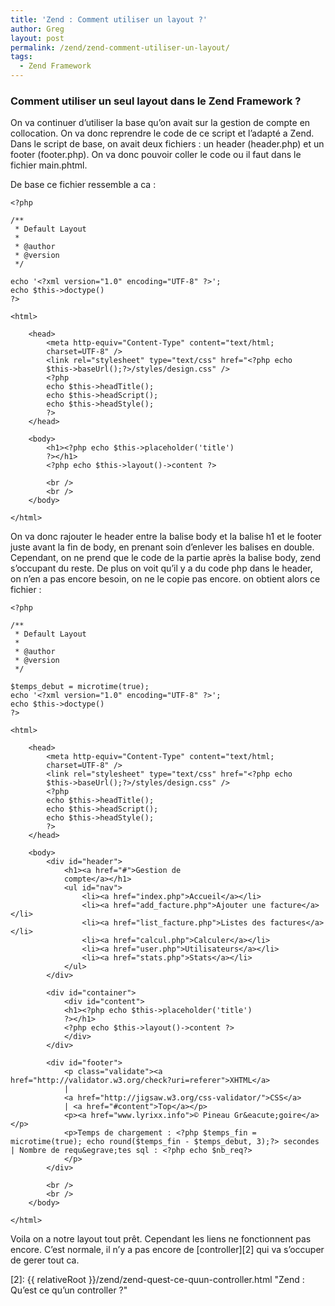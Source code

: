 ```yaml
---
title: 'Zend : Comment utiliser un layout ?'
author: Greg
layout: post
permalink: /zend/zend-comment-utiliser-un-layout/
tags:
  - Zend Framework
---
```

### Comment utiliser un seul layout dans le Zend Framework ?

On va continuer d’utiliser la base qu’on avait sur la gestion de compte en
collocation. On va donc reprendre le code de ce script et l’adapté a Zend. Dans
le script de base, on avait deux fichiers : un header (header.php) et un footer
(footer.php). On va donc pouvoir coller le code ou il faut dans le fichier
main.phtml.

De base ce fichier ressemble a ca :

    <?php

    /**
     * Default Layout
     *
     * @author
     * @version
     */

    echo '<?xml version="1.0" encoding="UTF-8" ?>';
    echo $this->doctype()
    ?>

    <html>

        <head>
            <meta http-equiv="Content-Type" content="text/html;
            charset=UTF-8" />
            <link rel="stylesheet" type="text/css" href="<?php echo
            $this->baseUrl();?>/styles/design.css" />
            <?php
            echo $this->headTitle();
            echo $this->headScript();
            echo $this->headStyle();
            ?>
        </head>

        <body>
            <h1><?php echo $this->placeholder('title')
            ?></h1>
            <?php echo $this->layout()->content ?>

            <br />
            <br />
        </body>

    </html>

On va donc rajouter le header entre la balise body et la balise h1 et le footer
juste avant la fin de body, en prenant soin d’enlever les balises en double.
Cependant, on ne prend que le code de la partie après la balise body, zend
s’occupant du reste. De plus on voit qu’il y a du code php dans le header, on
n’en a pas encore besoin, on ne le copie pas encore. on obtient alors ce fichier
:

    <?php

    /**
     * Default Layout
     *
     * @author
     * @version
     */

    $temps_debut = microtime(true);
    echo '<?xml version="1.0" encoding="UTF-8" ?>';
    echo $this->doctype()
    ?>

    <html>

        <head>
            <meta http-equiv="Content-Type" content="text/html;
            charset=UTF-8" />
            <link rel="stylesheet" type="text/css" href="<?php echo
            $this->baseUrl();?>/styles/design.css" />
            <?php
            echo $this->headTitle();
            echo $this->headScript();
            echo $this->headStyle();
            ?>
        </head>

        <body>
            <div id="header">
                <h1><a href="#">Gestion de
                compte</a></h1>
                <ul id="nav">
                    <li><a href="index.php">Accueil</a></li>
                    <li><a href="add_facture.php">Ajouter une facture</a></li>
                    <li><a href="list_facture.php">Listes des factures</a></li>
                    <li><a href="calcul.php">Calculer</a></li>
                    <li><a href="user.php">Utilisateurs</a></li>
                    <li><a href="stats.php">Stats</a></li>
                </ul>
            </div>

            <div id="container">
                <div id="content">
                <h1><?php echo $this->placeholder('title')
                ?></h1>
                <?php echo $this->layout()->content ?>
                </div>
            </div>

            <div id="footer">
                <p class="validate"><a href="http://validator.w3.org/check?uri=referer">XHTML</a>
                |
                <a href="http://jigsaw.w3.org/css-validator/">CSS</a>
                | <a href="#content">Top</a></p>
                <p><a href="www.lyrixx.info">© Pineau Gr&eacute;goire</a></p>
                <p>Temps de chargement : <?php $temps_fin = microtime(true); echo round($temps_fin - $temps_debut, 3);?> secondes | Nombre de requ&egrave;tes sql : <?php echo $nb_req?>
                </p>
            </div>

            <br />
            <br />
        </body>

    </html>

Voila on a notre layout tout prêt. Cependant les liens ne fonctionnent pas
encore. C’est normale, il n’y a pas encore de [controller][2] qui va s’occuper
de gerer tout ca.

[2]: {{ relativeRoot }}/zend/zend-quest-ce-quun-controller.html "Zend : Qu’est ce qu’un controller ?"
